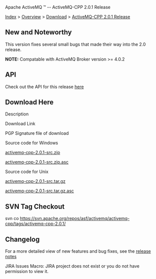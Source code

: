Apache ActiveMQ ™ -- ActiveMQ-CPP 2.0.1 Release 

[Index](index.html) > [Overview](overview.html) > [Download](download.html) > [ActiveMQ-CPP 2.0.1 Release](activemq-cpp-201-release.html)

New and Noteworthy
------------------

This version fixes several small bugs that made their way into the 2.0 release.

**NOTE:** Compatable with ActiveMQ Broker version >= 4.0.2

API
---

Check out the API for this release [here](http://activemq.apache.org/cms/api_docs/activemqcpp-2.0.1)

Download Here
-------------

Description

Download Link

PGP Signature file of download

Source code for Windows

[activemq-cpp-2.0.1-src.zip](http://www.apache.org/dyn/closer.cgi/activemq/activemq-cpp/source/activemq-cpp-2.0.1-src.zip)

[activemq-cpp-2.0.1-src.zip.asc](http://www.apache.org/dist/activemq/activemq-cpp/source/activemq-cpp-2.0.1-src.zip.asc)

Source code for Unix

[activemq-cpp-2.0.1-src.tar.gz](http://www.apache.org/dyn/closer.cgi/activemq/activemq-cpp/source/activemq-cpp-2.0.1-src.tar.gz)

[activemq-cpp-2.0.1-src.tar.gz.asc](http://www.apache.org/dist/activemq/activemq-cpp/source/activemq-cpp-2.0.1-src.tar.gz.asc)

SVN Tag Checkout
----------------

svn co https://svn.apache.org/repos/asf/activemq/activemq-cpp/tags/activemq-cpp-2.0.1/

Changelog
---------

For a more detailed view of new features and bug fixes, see the [release notes](http://issues.apache.org/activemq/secure/ReleaseNote.jspa?projectId=11000&styleName=Html&version=11823)  

JIRA Issues Macro: JIRA project does not exist or you do not have permission to view it.

 

